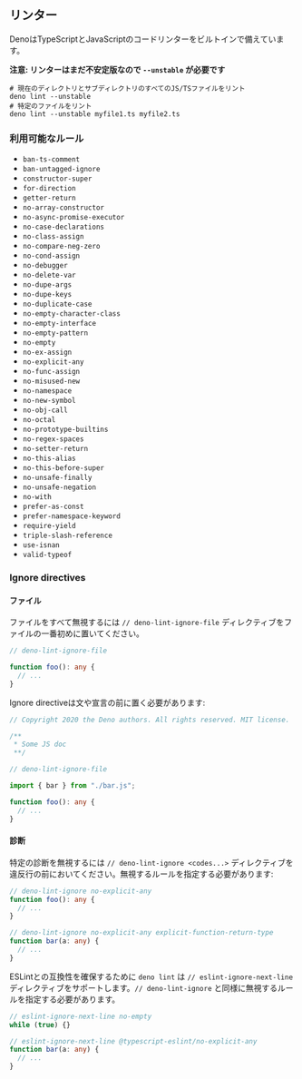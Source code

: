 <!-- ## Linter -->
## リンター

<!-- Deno ships with a built in code linter for JavaScript and TypeScript. -->
DenoはTypeScriptとJavaScriptのコードリンターをビルトインで備えています。

<!--
**Note: linter is a new feature and still unstable thus it requires `--unstable`
flag**
-->
**注意: リンターはまだ不安定版なので `--unstable` が必要です**

<!--
```shell
# lint all JS/TS files in the current directory and subdirectories
deno lint --unstable
# lint specific files
deno lint --unstable myfile1.ts myfile2.ts
```
-->
```shell
# 現在のディレクトリとサブディレクトリのすべてのJS/TSファイルをリント
deno lint --unstable
# 特定のファイルをリント
deno lint --unstable myfile1.ts myfile2.ts
```

<!-- ### Available rules -->
### 利用可能なルール

- `ban-ts-comment`
- `ban-untagged-ignore`
- `constructor-super`
- `for-direction`
- `getter-return`
- `no-array-constructor`
- `no-async-promise-executor`
- `no-case-declarations`
- `no-class-assign`
- `no-compare-neg-zero`
- `no-cond-assign`
- `no-debugger`
- `no-delete-var`
- `no-dupe-args`
- `no-dupe-keys`
- `no-duplicate-case`
- `no-empty-character-class`
- `no-empty-interface`
- `no-empty-pattern`
- `no-empty`
- `no-ex-assign`
- `no-explicit-any`
- `no-func-assign`
- `no-misused-new`
- `no-namespace`
- `no-new-symbol`
- `no-obj-call`
- `no-octal`
- `no-prototype-builtins`
- `no-regex-spaces`
- `no-setter-return`
- `no-this-alias`
- `no-this-before-super`
- `no-unsafe-finally`
- `no-unsafe-negation`
- `no-with`
- `prefer-as-const`
- `prefer-namespace-keyword`
- `require-yield`
- `triple-slash-reference`
- `use-isnan`
- `valid-typeof`

### Ignore directives

<!-- #### Files -->
#### ファイル

<!--
To ignore whole file `// deno-lint-ignore-file` directive should placed at the
top of the file.
-->
ファイルをすべて無視するには `// deno-lint-ignore-file` ディレクティブをファイルの一番初めに置いてください。

```ts
// deno-lint-ignore-file

function foo(): any {
  // ...
}
```

<!-- Ignore directive must be placed before first stament or declaration: -->
Ignore directiveは文や宣言の前に置く必要があります:

```ts
// Copyright 2020 the Deno authors. All rights reserved. MIT license.

/**
 * Some JS doc
 **/

// deno-lint-ignore-file

import { bar } from "./bar.js";

function foo(): any {
  // ...
}
```

<!-- #### Diagnostics -->
#### 診断

<!--
To ignore certain diagnostic `// deno-lint-ignore <codes...>` directive should
be placed before offending line. Specifying ignored rule name is required.
-->
特定の診断を無視するには `// deno-lint-ignore <codes...>` ディレクティブを違反行の前においてください。無視するルールを指定する必要があります:

```ts
// deno-lint-ignore no-explicit-any
function foo(): any {
  // ...
}

// deno-lint-ignore no-explicit-any explicit-function-return-type
function bar(a: any) {
  // ...
}
```

<!--
To provide some compatibility with ESLint `deno lint` also supports
`// eslint-ignore-next-line` directive. Just like with `// deno-lint-ignore`,
it's required to specify the ignored rule name.
-->
ESLintとの互換性を確保するために `deno lint` は `// eslint-ignore-next-line` ディレクティブをサポートします。`// deno-lint-ignore` と同様に無視するルールを指定する必要があります。

```ts
// eslint-ignore-next-line no-empty
while (true) {}

// eslint-ignore-next-line @typescript-eslint/no-explicit-any
function bar(a: any) {
  // ...
}
```
